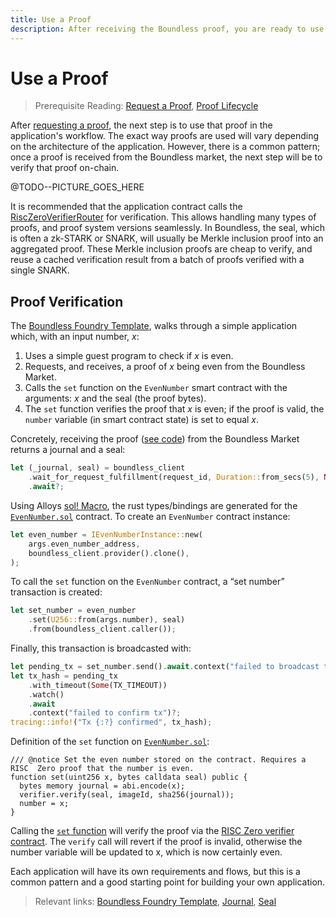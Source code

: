 ```yaml
---
title: Use a Proof
description: After receiving the Boundless proof, you are ready to use it in your app to access verifiable compute directly.
---
```


# Use a Proof

> Prerequisite Reading: [Request a Proof](/build/request-a-proof), [Proof Lifecycle](/introduction/proof-lifecycle)

After [requesting a proof](/build/request-a-proof), the next step is to use that proof in the application's workflow. The exact way proofs are used will vary depending on the architecture of the application. However, there is a common pattern; once a proof is received from the Boundless market, the next step will be to verify that proof on-chain.

@TODO--PICTURE\_GOES\_HERE

It is recommended that the application contract calls the [RiscZeroVerifierRouter](https://dev.risczero.com/api/blockchain-integration/contracts/verifier) for verification. This allows handling many types of proofs, and proof system versions seamlessly. In Boundless, the seal, which is often a zk-STARK or SNARK, will usually be Merkle inclusion proof into an aggregated proof. These Merkle inclusion proofs are cheap to verify, and reuse a cached verification result from a batch of proofs verified with a single SNARK.

## Proof Verification

The [Boundless Foundry Template](https://github.com/boundless-xyz/boundless-foundry-template/blob/main/contracts/src/EvenNumber.sol), walks through a simple application which, with an input number, _x_:

1. Uses a simple guest program to check if _x_ is even.
2. Requests, and receives, a proof of _x_ being even from the Boundless Market.
3. Calls the `set` function on the `EvenNumber` smart contract with the arguments: _x_ and the seal (the proof bytes).
4. The `set` function verifies the proof that _x_ is even; if the proof is valid, the `number` variable (in smart contract state) is set to equal _x_.

Concretely, receiving the proof ([see code](https://github.com/boundless-xyz/boundless-foundry-template/blob/859248fd748f1c8ca88f9540de389c4d86bd959a/apps/src/main.rs#L149)) from the Boundless Market returns a journal and a seal:

```rust
let (_journal, seal) = boundless_client
    .wait_for_request_fulfillment(request_id, Duration::from_secs(5), None)
    .await?;
```

Using Alloys [sol! Macro](https://alloy.rs/examples/sol-macro/index.html), the rust types/bindings are generated for the [`EvenNumber.sol`](https://github.com/boundless-xyz/boundless-foundry-template/blob/main/contracts/src/EvenNumber.sol) contract.
To create an `EvenNumber` contract instance:

```rust
let even_number = IEvenNumberInstance::new(
    args.even_number_address,
    boundless_client.provider().clone(),
);
```

To call the `set` function on the `EvenNumber` contract, a “set number” transaction is created:

```rust
let set_number = even_number
    .set(U256::from(args.number), seal)
    .from(boundless_client.caller());
```

Finally, this transaction is broadcasted with:

```rust
let pending_tx = set_number.send().await.context("failed to broadcast tx")?;
let tx_hash = pending_tx
    .with_timeout(Some(TX_TIMEOUT))
    .watch()
    .await
    .context("failed to confirm tx")?;
tracing::info!("Tx {:?} confirmed", tx_hash);
```

Definition of the `set` function on [`EvenNumber.sol`](https://github.com/boundless-xyz/boundless-foundry-template/blob/main/contracts/src/EvenNumber.sol):

```solidity [EvenNumber.sol]
/// @notice Set the even number stored on the contract. Requires a RISC  Zero proof that the number is even.
function set(uint256 x, bytes calldata seal) public {
  bytes memory journal = abi.encode(x);
  verifier.verify(seal, imageId, sha256(journal));
  number = x;
}
```

Calling the [`set` function](https://github.com/boundless-xyz/boundless-foundry-template/blob/859248fd748f1c8ca88f9540de389c4d86bd959a/contracts/src/EvenNumber.sol#L34C1-L40C6) will verify the proof via the [RISC Zero verifier contract](https://dev.risczero.com/api/blockchain-integration/contracts/verifier). The `verify` call will revert if the proof is invalid, otherwise the number variable will be updated to x, which is now certainly even.

Each application will have its own requirements and flows, but this is a common pattern and a good starting point for building your own application.

> Relevant links: [Boundless Foundry Template](https://github.com/boundless-xyz/boundless-foundry-template/tree/main), [Journal](https://dev.risczero.com/terminology#journal), [Seal](https://dev.risczero.com/terminology#seal)
